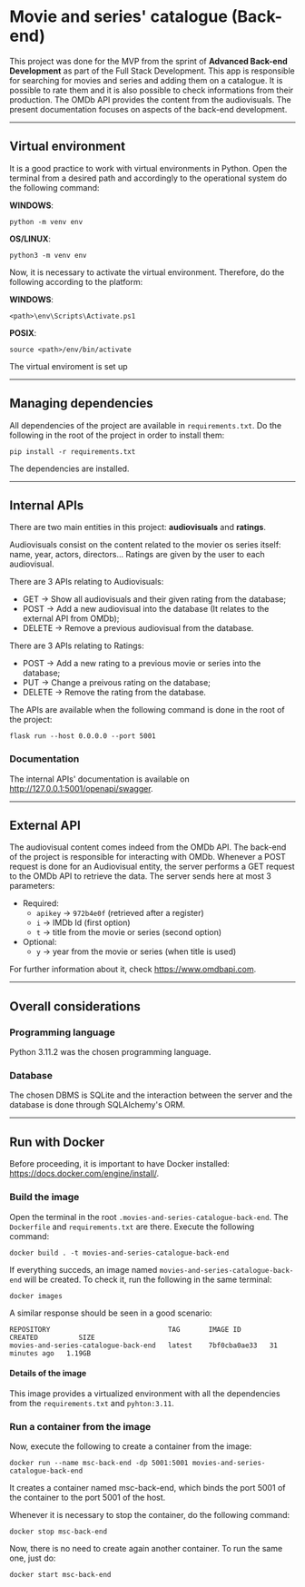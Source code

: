 # Movie and series' catalogue (Back-end)

This project was done for the MVP from the sprint of **Advanced Back-end Development** as part of the Full Stack Development. This app is responsible for searching for movies and series and adding them on a catalogue. It is possible to rate them and it is also possible to check informations from their production. The OMDb API provides the content from the audiovisuals. The present documentation focuses on aspects of the back-end development.


---
## Virtual environment
It is a good practice to work with virtual environments in Python. Open the terminal from a desired path and accordingly to the operational system do the following command:

**WINDOWS**:
```
python -m venv env
```

**OS/LINUX**:
```
python3 -m venv env
```
Now, it is necessary to activate the virtual environment. Therefore, do the following according to the platform:

**WINDOWS**:
```
<path>\env\Scripts\Activate.ps1
```

**POSIX**:
```
source <path>/env/bin/activate
```

The virtual enviroment is set up

---
## Managing dependencies
All dependencies of the project are available in `requirements.txt`. Do the following in the root of the project in order to install them:

```
pip install -r requirements.txt
```

The dependencies are installed.

---
## Internal APIs

There are two main entities in this project: **audiovisuals** and **ratings**.

Audiovisuals consist on the content related to the movier os series itself: name, year, actors, directors... Ratings are given by the user to each audiovisual.

There are 3 APIs relating to Audiovisuals:
+ GET -> Show all audiovisuals and their given rating from the database;
+ POST -> Add a new audiovisual into the database (It relates to the external API from OMDb);
+ DELETE -> Remove a previous audiovisual from the database.

There are 3 APIs relating to Ratings:
+ POST -> Add a new rating to a previous movie or series into the database;
+ PUT -> Change a preivous rating on the database;
+ DELETE -> Remove the rating from the database.

The APIs are available when the following command is done in the root of the project:

```
flask run --host 0.0.0.0 --port 5001
```

### Documentation

The internal APIs' documentation is available on http://127.0.0.1:5001/openapi/swagger.

---
## External API

The audiovisual content comes indeed from the OMDb API. The back-end of the project is responsible for interacting with OMDb. Whenever a POST request is done for an Audiovisual entity, the server performs a GET request to the OMDb API to retrieve the data. The server sends here at most 3 parameters:
+ Required:
  + `apikey` -> `972b4e0f` (retrieved after a register)
  + `i` -> IMDb Id (first option)
  + `t` -> title from the movie or series (second option)
+ Optional:
  + `y` -> year from the movie or series (when title is used)

For further information about it, check https://www.omdbapi.com.

---
## Overall considerations

### Programming language

Python 3.11.2 was the chosen programming language.

### Database

The chosen DBMS is SQLite and the interaction between the server and the database is done through SQLAlchemy's ORM.

---
## Run with Docker

Before proceeding, it is important to have Docker installed: https://docs.docker.com/engine/install/.

### Build the image
Open the terminal in the root `.movies-and-series-catalogue-back-end`. The `Dockerfile` and `requirements.txt` are there.
Execute the following command:

```
docker build . -t movies-and-series-catalogue-back-end
```

If everything succeds, an image named `movies-and-series-catalogue-back-end` will be created. To check it, run the following in the same terminal:

```
docker images
````

A similar response should be seen in a good scenario:
```
REPOSITORY                             TAG       IMAGE ID       CREATED          SIZE
movies-and-series-catalogue-back-end   latest    7bf0cba0ae33   31 minutes ago   1.19GB
```

#### Details of the image
This image provides a virtualized environment with all the dependencies from the `requirements.txt` and `pyhton:3.11`.


### Run a container from the image
Now, execute the following to create a container from the image:

```
docker run --name msc-back-end -dp 5001:5001 movies-and-series-catalogue-back-end
```

It creates a container named msc-back-end, which binds the port 5001 of the container to the port 5001 of the host.

Whenever it is necessary to stop the container, do the following command:

```
docker stop msc-back-end
```

Now, there is no need to create again another container. To run the same one, just do:

```
docker start msc-back-end
```
